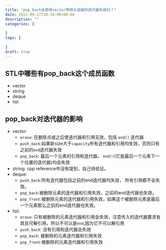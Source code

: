 ```yaml
---
title: "pop_back会使得vector等相关容器的迭代器失效吗？"
date: 2022-09-27T20:16:00+08:00
description: ""
categories: [
	
]	
tags: [
   
]
draft: true
---
```




## STL中哪些有pop_back这个成员函数

+ vector
+ string
+ deque
+ list

## pop_back对迭代器的影响

+ vector: 
  + `erase`: 在删除点或之后使迭代器和引用无效，包括 `end()` 迭代器
  + `push_back`:如果新size大于`capacity`所有迭代器和引用均失效，否则只有之前的`end`迭代器失效
  + `pop_back`: 最后一个元素的引用和迭代器， `end()`(它是最后一个元素下一个位置的迭代器)均会失效
+ string: cpp reference中没有提到，自己待验证。
+ deque:
  + `push_back`:所有迭代器包括之前的end迭代器均失效， 所有引用都不会失效。
  + `pop_back`:被删除元素的迭代器和引用失效，之前的end迭代器也失效。
  + `pop_front`:被删除元素的迭代器和引用失效，如果这个被删除元素是最后一个元素那么之前的end迭代器也失效。
+ list:
  + `erase`: 只有被删除的元素迭代器和引用会失效，注意传入的迭代器要求有效且可解引用，所以不可以是`end`,因为它不可以解引用
  + `push_back`: 没有引用和迭代器会失效
  + `pop_back`: 被删除的元素迭代器和引用失效
  + `pop_front`:被删除的元素迭代器和引用失效



